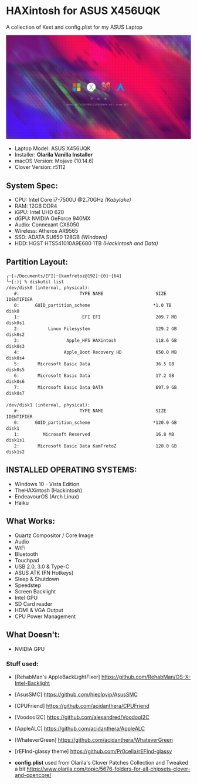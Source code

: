 # HAXintosh for ASUS X456UQK
A collection of Kext and config.plist for my ASUS Laptop

![Alt text](/SCREENSHOTS/rEFInd.jpg?raw=true "rEFInd Main Screen")

- Laptop Model: ASUS X456UQK
- Installer: **Olarila Vanilla Installer**
- macOS Version: Mojave (10.14.6)
- Clover Version: r5112

## System Spec:
* CPU: Intel Core i7-7500U @2.70GHz *(Kabylake)*
* RAM: 12GB DDR4
* iGPU: Intel UHD 620
* dGPU: NVIDIA GeForce 940MX
* Audio: Connexant CX8050
* Wireless: Atheros AR9565
* SSD: ADATA SU650 128GB *(Windows)*
* HDD: HGST HTS541010A9E680 1TB *(Hackintosh and Data)*

## Partition Layout:
```
╭─[~/Documents/EFI]─[kamfretoz@192]─[0]─[64]
╰─[:)] % diskutil list
/dev/disk0 (internal, physical):
   #:                       TYPE NAME                    SIZE       IDENTIFIER
   0:      GUID_partition_scheme                        *1.0 TB     disk0
   1:                        EFI EFI                     209.7 MB   disk0s1
   2:           Linux Filesystem                         129.2 GB   disk0s2
   3:                  Apple_HFS HAXintosh               118.6 GB   disk0s3
   4:                 Apple_Boot Recovery HD             650.0 MB   disk0s4
   5:       Microsoft Basic Data                         36.5 GB    disk0s5
   6:       Microsoft Basic Data                         17.2 GB    disk0s6
   7:       Microsoft Basic Data DATA                    697.9 GB   disk0s7

/dev/disk1 (internal, physical):
   #:                       TYPE NAME                    SIZE       IDENTIFIER
   0:      GUID_partition_scheme                        *120.0 GB   disk1
   1:         Microsoft Reserved                         16.8 MB    disk1s1
   2:       Microsoft Basic Data KamFretoZ               120.0 GB   disk1s2
```

## INSTALLED OPERATING SYSTEMS:
* Windows 10 - Vista Edition
* TheHAXintosh (Hackintosh)
* EndeavourOS (Arch Linux)
* Haiku

## **What Works**:
- Quartz Compositor / Core Image
- Audio
- WiFi
- Bluetooth
- Touchpad
- USB 2.0, 3.0 & Type-C
- ASUS ATK (FN Hotkeys)
- Sleep & Shutdown
- Speedstep
- Screen Backlight
- Intel GPU
- SD Card reader
- HDMI & VGA Output
- CPU Power Management

## **What Doesn't**:
- NVIDIA GPU

### Stuff used:
- [RehabMan's AppleBackLightFixer] https://github.com/RehabMan/OS-X-Intel-Backlight
- [AsusSMC] https://github.com/hieplpvip/AsusSMC
- [CPUFriend] https://github.com/acidanthera/CPUFriend
- [VoodooI2C] https://github.com/alexandred/VoodooI2C
- [AppleALC] https://github.com/acidanthera/AppleALC
- [WhateverGreen] https://github.com/acidanthera/WhateverGreen
- [rEFInd-glassy theme] https://github.com/Pr0cella/rEFInd-glassy

- **config.plist** used from Olarila's Clover Patches Collection and Tweaked a bit https://www.olarila.com/topic/5676-folders-for-all-chipsets-clover-and-opencore/
